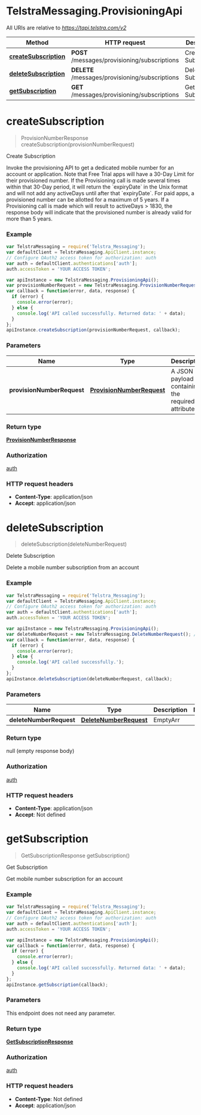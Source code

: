 # TelstraMessaging.ProvisioningApi

All URIs are relative to *https://tapi.telstra.com/v2*

Method | HTTP request | Description
------------- | ------------- | -------------
[**createSubscription**](ProvisioningApi.md#createSubscription) | **POST** /messages/provisioning/subscriptions | Create Subscription
[**deleteSubscription**](ProvisioningApi.md#deleteSubscription) | **DELETE** /messages/provisioning/subscriptions | Delete Subscription
[**getSubscription**](ProvisioningApi.md#getSubscription) | **GET** /messages/provisioning/subscriptions | Get Subscription


<a name="createSubscription"></a>
# **createSubscription**
> ProvisionNumberResponse createSubscription(provisionNumberRequest)

Create Subscription

Invoke the provisioning API to get a dedicated mobile number for an account or application. Note that Free Trial apps will have a 30-Day Limit for their provisioned number. If the Provisioning call is made several times within that 30-Day period, it will return the &#x60;expiryDate&#x60; in the Unix format and will not add any activeDays until after that &#x60;expiryDate&#x60;.  For paid apps, a provisioned number can be allotted for a maximum of 5 years. If a Provisioning call is made which will result to activeDays &gt; 1830, the response body will indicate that the provisioned number is already valid for more than 5 years. 

### Example
```javascript
var TelstraMessaging = require('Telstra_Messaging');
var defaultClient = TelstraMessaging.ApiClient.instance;
// Configure OAuth2 access token for authorization: auth
var auth = defaultClient.authentications['auth'];
auth.accessToken = 'YOUR ACCESS TOKEN';

var apiInstance = new TelstraMessaging.ProvisioningApi();
var provisionNumberRequest = new TelstraMessaging.ProvisionNumberRequest(); // ProvisionNumberRequest | A JSON payload containing the required attributes
var callback = function(error, data, response) {
  if (error) {
    console.error(error);
  } else {
    console.log('API called successfully. Returned data: ' + data);
  }
};
apiInstance.createSubscription(provisionNumberRequest, callback);
```

### Parameters

Name | Type | Description  | Notes
------------- | ------------- | ------------- | -------------
 **provisionNumberRequest** | [**ProvisionNumberRequest**](ProvisionNumberRequest.md)| A JSON payload containing the required attributes | 

### Return type

[**ProvisionNumberResponse**](ProvisionNumberResponse.md)

### Authorization

[auth](../README.md#auth)

### HTTP request headers

 - **Content-Type**: application/json
 - **Accept**: application/json

<a name="deleteSubscription"></a>
# **deleteSubscription**
> deleteSubscription(deleteNumberRequest)

Delete Subscription

Delete a mobile number subscription from an account 

### Example
```javascript
var TelstraMessaging = require('Telstra_Messaging');
var defaultClient = TelstraMessaging.ApiClient.instance;
// Configure OAuth2 access token for authorization: auth
var auth = defaultClient.authentications['auth'];
auth.accessToken = 'YOUR ACCESS TOKEN';

var apiInstance = new TelstraMessaging.ProvisioningApi();
var deleteNumberRequest = new TelstraMessaging.DeleteNumberRequest(); // DeleteNumberRequest | EmptyArr
var callback = function(error, data, response) {
  if (error) {
    console.error(error);
  } else {
    console.log('API called successfully.');
  }
};
apiInstance.deleteSubscription(deleteNumberRequest, callback);
```

### Parameters

Name | Type | Description  | Notes
------------- | ------------- | ------------- | -------------
 **deleteNumberRequest** | [**DeleteNumberRequest**](DeleteNumberRequest.md)| EmptyArr | 

### Return type

null (empty response body)

### Authorization

[auth](../README.md#auth)

### HTTP request headers

 - **Content-Type**: application/json
 - **Accept**: Not defined

<a name="getSubscription"></a>
# **getSubscription**
> GetSubscriptionResponse getSubscription()

Get Subscription

Get mobile number subscription for an account 

### Example
```javascript
var TelstraMessaging = require('Telstra_Messaging');
var defaultClient = TelstraMessaging.ApiClient.instance;
// Configure OAuth2 access token for authorization: auth
var auth = defaultClient.authentications['auth'];
auth.accessToken = 'YOUR ACCESS TOKEN';

var apiInstance = new TelstraMessaging.ProvisioningApi();
var callback = function(error, data, response) {
  if (error) {
    console.error(error);
  } else {
    console.log('API called successfully. Returned data: ' + data);
  }
};
apiInstance.getSubscription(callback);
```

### Parameters
This endpoint does not need any parameter.

### Return type

[**GetSubscriptionResponse**](GetSubscriptionResponse.md)

### Authorization

[auth](../README.md#auth)

### HTTP request headers

 - **Content-Type**: Not defined
 - **Accept**: application/json

